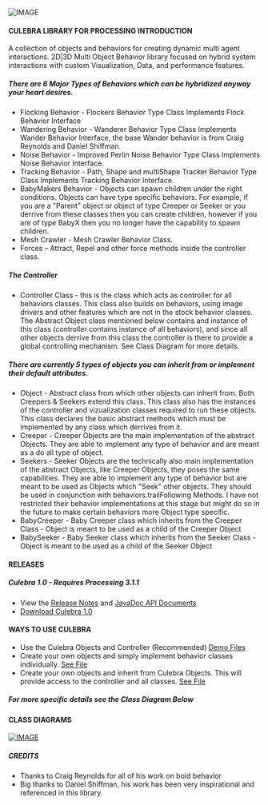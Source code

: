 ![IMAGE](images/cp.jpg)

#### CULEBRA LIBRARY FOR PROCESSING INTRODUCTION ####
A collection of objects and behaviors for creating dynamic multi agent interactions.
2D|3D Multi Object Behavior library focused on hybrid system interactions with custom Visualization, Data, and performance features.

##### There are 6 Major Types of Behaviors which can be hybridized anyway your heart desires. #####
* Flocking Behavior - Flockers Behavior Type Class Implements Flock Behavior Interface
* Wandering Behavior - Wanderer Behavior Type Class Implements Wander Behavior Interface, the base Wander behavior is from Craig Reynolds and Daniel Shiffman.
* Noise Behavior - Improved Perlin Noise Behavior Type Class Implements Noise Behavior Interface. 
* Tracking Behavior - Path, Shape and multiShape Tracker Behavior Type Class Implements Tracking Behavior Interface. 
* BabyMakers Behavior - Objects can spawn children under the right conditions. Objects can have type specific behaviors. For example, if you are a "Parent" object or object of type Creeper or Seeker or you derrive from these classes then you can create children, however if you are of type BabyX then you no longer have the capability to spawn children.
* Mesh Crawler - Mesh Crawler Behavior Class. 
* Forces – Attract, Repel and other force methods inside the controller class.

##### The Controller #####
* Controller Class - this is the class which acts as controller for all behaviors classes. This class also builds on behaviors, using image drivers and other features which are not in the stock behavior classes. The Abstract Object class mentioned below contains and instance of this class (controller contains instance of all behaviors), and since all other objects derrive from this class the controller is there to provide a global controlling mechanism. See Class Diagram for more details.

##### There are currently 5 types of objects you can inherit from or implement their default attributes. #####
* Object - Abstract class from which other objects can inherit from. Both Creepers & Seekers extend this class. This class also has the instances of the controller and vizualization classes required to run these objects. This class declares the basic abstract methods which must be implemented by any class which derrives from it.
* Creeper - Creeper Objects are the main implementation of the abstract Objects. They are able to implement any type of behavior and are meant as a do all type of object.
* Seekers - Seeker Objects are the technically also main implementation of the abstract Objects, like Creeper Objects, they poses the same capabilities. They are able to implement any type of behavior but are meant to be used as Objects which "Seek" other objects. They should be used in conjunction with behaviors.trailFollowing Methods. I have not restricted their behavior implementations at this stage but might do so in the future to make certain behaviors more Object type specific.
* BabyCreeper - Baby Creeper class which inherits from the Creeper Class - Object is meant to be used as a child of the Creeper Object 
* BabySeeker - Baby Seeker class which inherits from the Seeker Class - Object is meant to be used as a child of the Seeker Object 

#### RELEASES ####

##### Culebra 1.0 - Requires Processing 3.1.1 #####
* View the [Release Notes](http://www.culebra.technology/culebra-1/index.html#download) and [JavaDoc API Documents](http://culebra.technology/culebra-1/reference/index.html)
* [Download Culebra 1.0](http://www.culebra.technology/culebra-1/index.html#download) 

#### WAYS TO USE CULEBRA ####
* Use the Culebra Objects and Controller (Recommended) [Demo Files](http://www.culebra.technology/culebra-1/index.html#examples)
* Create your own objects and simply implement behavior classes individually. [See File](http://www.culebra.technology/culebra-1/examples/CustomObject_with_ImportedBehaviors/CustomObject_with_ImportedBehaviors.pde)
* Create your own objects and inherit from Culebra Objects. This will provide access to the controller and all classes. [See File](http://www.culebra.technology/culebra-1/examples/CustomObject_Polymorphism_III/CustomObject_Polymorphism_III.pde)


##### For more specific details see the Class Diagram Below ####

#### CLASS DIAGRAMS ####
[![IMAGE](images/Culebra_ClassDiagram_Small.jpg)](http://www.culebra.technology/culebra-1/Culebra_ClassDiagram.jpg)

##### CREDITS #####

* Thanks to Craig Reynolds for all of his work on boid behavior
* Big thanks to Daniel Shiffman, his work has been very inspirational and referenced in this library.
